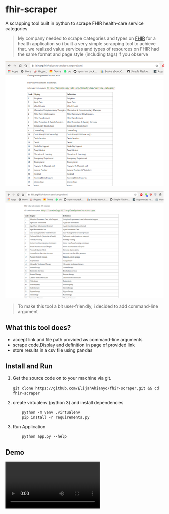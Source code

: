 # fhir-scraper
A scrapping tool built in python to scrape FHIR health-care service categories

> My company needed to scrape categories and types on [FHIR](https://www.hl7.org/fhir) for a health application
> so i built a very simple scrapping tool to achieve that.
> we realized value services and types of resources on FHIR had the same format and page style (including tags) if you observe

![image](./.github/fhir_service_category.png)

>
>

![image](./.github/fhir_service_type.png)

> To make this tool a bit user-friendly, i decided to add command-line argument

## What this tool does?
* accept link and file path provided as command-line arguments
* scrape code,Display and definition in page of provided link 
* store results in a csv file using pandas


## Install and Run

1. Get the source code on to your machine via git.

    ```shell
    git clone https://github.com/ElijahAhianyo/fhir-scraper.git && cd fhir-scraper
    ```

2. create virtualenv (python 3) and install dependencies

    ```shell
        python -m venv .virtualenv
        pip install -r requirements.py
    ```

3. Run Application 

    ```shell
        python app.py --help
    ```


## Demo

![](./.github/demo.mp4)
<!-- <video width="320" height="240" controls>
  <source src="./.github/demo.mp4" type="video/mp4">
</video> -->




